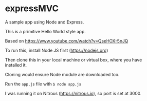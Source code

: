 # expressMVC
A sample app using Node and Express. 

This is a primitive Hello World style app. 

Based on https://www.youtube.com/watch?v=QseHOX-5nJQ

To run this, install Node JS first (https://nodejs.org)

Then clone this in your local machine or virtual box, where you have installed it.

Cloning would ensure Node module are downloaded too.

Run the `app.js` file with `$ node app.js`

I was running it on Nitrous (https://nitrous.io), so port is set at 3000.
